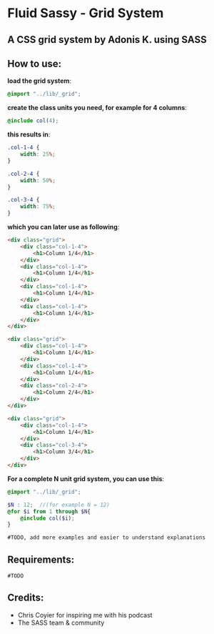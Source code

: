 # Fluid Sassy - Grid System

## A CSS grid system by Adonis K. using SASS

## How to use:

__load the grid system__:

```scss
@import "../lib/_grid";
```

__create the class units you need, for example for 4 columns__:

```scss
@include col(4);
```

__this results in__:

```css
.col-1-4 {
	width: 25%;
}

.col-2-4 {
	width: 50%;
}

.col-3-4 {
	width: 75%;
}
```

__which you can later use as following__:

```html
<div class="grid">
	<div class="col-1-4">
		<h1>Column 1/4</h1>
	</div>
	<div class="col-1-4">
		<h1>Column 1/4</h1>
	</div>
	<div class="col-1-4">
		<h1>Column 1/4</h1>
	</div>
	<div class="col-1-4">
		<h1>Column 1/4</h1>
	</div>
</div>

<div class="grid">
	<div class="col-1-4">
		<h1>Column 1/4</h1>
	</div>
	<div class="col-1-4">
		<h1>Column 1/4</h1>
	</div>
	<div class="col-2-4">
		<h1>Column 2/4</h1>
	</div>
</div>

<div class="grid">
	<div class="col-1-4">
		<h1>Column 1/4</h1>
	</div>
	<div class="col-3-4">
		<h1>Column 3/4</h1>
	</div>
</div>
```

__For a complete N unit grid system, you can use this__:
```scss
@import "../lib/_grid";

$N : 12;  //(for example N = 12)
@for $i from 1 through $N{
	@include col($i);
}
```

	#TODO, add more examples and easier to understand explanations

## Requirements:

	#TODO

## Credits:

* Chris Coyier for inspiring me with his podcast
* The SASS team & community